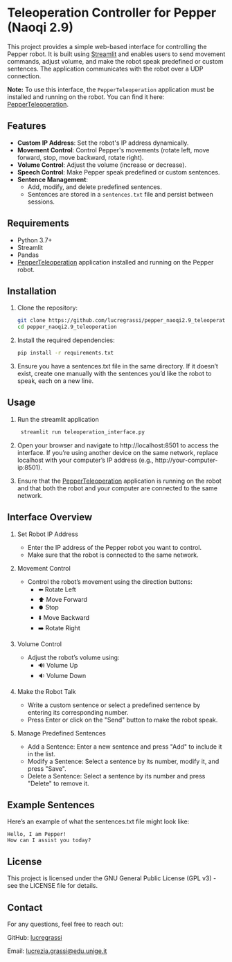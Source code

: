 # Teleoperation Controller for Pepper (Naoqi 2.9)

This project provides a simple web-based interface for controlling the Pepper robot. It is built using [Streamlit](https://streamlit.io/) and enables users to send movement commands, adjust volume, and make the robot speak predefined or custom sentences. The application communicates with the robot over a UDP connection.

**Note:** To use this interface, the `PepperTeleoperation` application must be installed and running on the robot. You can find it here: [PepperTeleoperation](https://github.com/lucregrassi/PepperTeleoperation).

## Features

- **Custom IP Address**: Set the robot's IP address dynamically.
- **Movement Control**: Control Pepper's movements (rotate left, move forward, stop, move backward, rotate right).
- **Volume Control**: Adjust the volume (increase or decrease).
- **Speech Control**: Make Pepper speak predefined or custom sentences.
- **Sentence Management**: 
  - Add, modify, and delete predefined sentences.
  - Sentences are stored in a `sentences.txt` file and persist between sessions.

## Requirements

- Python 3.7+
- Streamlit
- Pandas
- [PepperTeleoperation](https://github.com/lucregrassi/PepperTeleoperation) application installed and running on the Pepper robot.

## Installation

1. Clone the repository:

   ```bash
   git clone https://github.com/lucregrassi/pepper_naoqi2.9_teleoperation
   cd pepper_naoqi2.9_teleoperation
   ```
   
2. Install the required dependencies:
   
    ```bash
    pip install -r requirements.txt
    ```

3. Ensure you have a sentences.txt file in the same directory. If it doesn’t exist, create one manually with the sentences you’d like the robot to speak, each on a new line.

## Usage 
1. Run the streamlit application

    ```bash
     streamlit run teleoperation_interface.py
     ```
2.	Open your browser and navigate to http://localhost:8501 to access the interface. If you’re using another device on the same network, replace localhost with your computer’s IP address (e.g., http://your-computer-ip:8501).
3.	Ensure that the [PepperTeleoperation](https://github.com/lucregrassi/PepperTeleoperation) application is running on the robot and that both the robot and your computer are connected to the same network.

## Interface Overview

1. Set Robot IP Address
	 *	Enter the IP address of the Pepper robot you want to control.
   * Make sure that the robot is connected to the same network.

3. Movement Control
    *	Control the robot’s movement using the direction buttons:
	     - ⬅️ Rotate Left
	     - ⬆️ Move Forward
	     - ⏺️ Stop
	     - ⬇️ Move Backward
	     - ➡️ Rotate Right

4. Volume Control
	*	Adjust the robot’s volume using:
	    *	🔊 Volume Up
	    *	🔉 Volume Down

5. Make the Robot Talk
    * Write a custom sentence or select a predefined sentence by entering its corresponding number.
    * Press Enter or click on the "Send" button to make the robot speak.

6. Manage Predefined Sentences
    * Add a Sentence: Enter a new sentence and press "Add" to include it in the list.
    * Modify a Sentence: Select a sentence by its number, modify it, and press "Save".
    * Delete a Sentence: Select a sentence by its number and press "Delete" to remove it.

## Example Sentences
Here’s an example of what the sentences.txt file might look like:
  ```
  Hello, I am Pepper!
  How can I assist you today?
  ```

## License

This project is licensed under the GNU General Public License (GPL v3) - see the LICENSE file for details.

## Contact

For any questions, feel free to reach out:

GitHub: [lucregrassi](https://github.com/lucregrassi)

Email: lucrezia.grassi@edu.unige.it
   
